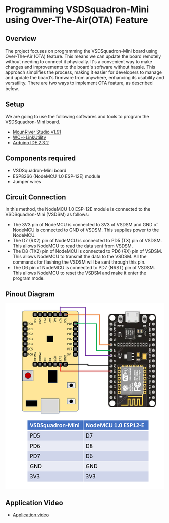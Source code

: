 # Programming VSDSquadron-Mini using Over-The-Air(OTA) Feature

## Overview
The project focuses on programming the VSDSquadron-Mini board using Over-The-Air (OTA) feature. This means we can update the board remotely without needing to connect it physically. It's a convenient way to make changes and improvements to the board's software without hassle. This approach simplifies the process, making it easier for developers to manage and update the board's firmware from anywhere, enhancing its usability and versatility. There are two ways to implement OTA feature, as described below.

## Setup
We are going to use the following softwares and tools to program the VSDSquadron-Mini board.
* [MounRiver Studio v1.91](http://www.mounriver.com/download "MRS 1.91 Download page")
* [WCH-LinkUtility](https://www.wch.cn/downloads/WCH-LinkUtility_ZIP.html "WCH-LinkUtility Download page")
* [Arduino IDE 2.3.2](https://www.arduino.cc/en/software "Arduino IDE Download page")

## Components required
* VSDSquadron-Mini board
* ESP8266 (NodeMCU 1.0 ESP-12E) module
* Jumper wires

## Circuit Connection
In this method, the NodeMCU 1.0 ESP-12E module is connected to the VSDSquadron-Mini (VSDSM) as follows:
* The 3V3 pin of NodeMCU is connected to 3V3 of VSDSM and GND of NodeMCU is connected to GND of VSDSM. This supplies power to the NodeMCU.
* The D7 (RX2) pin of NodeMCU is connected to PD5 (TX) pin of VSDSM. This allows NodeMCU to read the data sent from VSDSM.
* The D8 (TX2) pin of NodeMCU is connected to PD6 (RX) pin of VSDSM. This allows NodeMCU to transmit the data to the VSDSM. All the commands for flashing the VSDSM will be sent through this pin.
* The D6 pin of NodeMCU is connected to PD7 (NRST) pin of VSDSM. This allows NodeMCU to reset the VSDSM and make it enter the program mode.

## Pinout Diagram
<img src="images/schematic_method2_latest.png" alt="Method 2 Schematic" width="600">

## Application Video
* [Application video]("https://drive.google.com/file/d/1TSE8psuwjwD9OtebpIiWAn0XAvSW6L6_/view?usp=drive_link")
